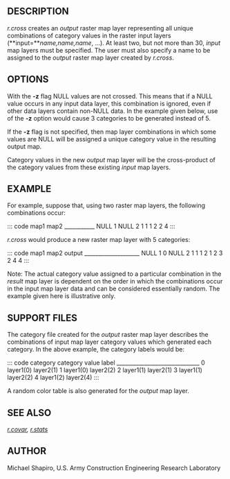 ## DESCRIPTION

*r.cross* creates an *output* raster map layer representing all unique
combinations of category values in the raster input layers
(**input=***name,name,name*, \...). At least two, but not more than 30,
*input* map layers must be specified. The user must also specify a name
to be assigned to the *output* raster map layer created by *r.cross*.

## OPTIONS

With the **-z** flag NULL values are not crossed. This means that if a
NULL value occurs in any input data layer, this combination is ignored,
even if other data layers contain non-NULL data. In the example given
below, use of the **-z** option would cause 3 categories to be generated
instead of 5.

If the **-z** flag is not specified, then map layer combinations in
which some values are NULL will be assigned a unique category value in
the resulting output map.

Category values in the new *output* map layer will be the cross-product
of the category values from these existing *input* map layers.

## EXAMPLE

For example, suppose that, using two raster map layers, the following
combinations occur:

::: code
              map1   map2
              ___________
              NULL    1
              NULL    2
               1      1
               1      2
               2      4
:::

*r.cross* would produce a new raster map layer with 5 categories:

::: code
              map1   map2   output
              ____________________
              NULL    1       0
              NULL    2       1
               1      1       2
               1      2       3
               2      4       4
:::

Note: The actual category value assigned to a particular combination in
the *result* map layer is dependent on the order in which the
combinations occur in the input map layer data and can be considered
essentially random. The example given here is illustrative only.

## SUPPORT FILES

The category file created for the *output* raster map layer describes
the combinations of input map layer category values which generated each
category. In the above example, the category labels would be:

::: code
              category   category
              value      label
              ______________________________
                 0       layer1(0) layer2(1)
                 1       layer1(0) layer2(2)
                 2       layer1(1) layer2(1)
                 3       layer1(1) layer2(2)
                 4       layer1(2) layer2(4)
:::

A random color table is also generated for the *output* map layer.

## SEE ALSO

*[r.covar](r.covar.html), [r.stats](r.stats.html)*

## AUTHOR

Michael Shapiro, U.S. Army Construction Engineering Research Laboratory

